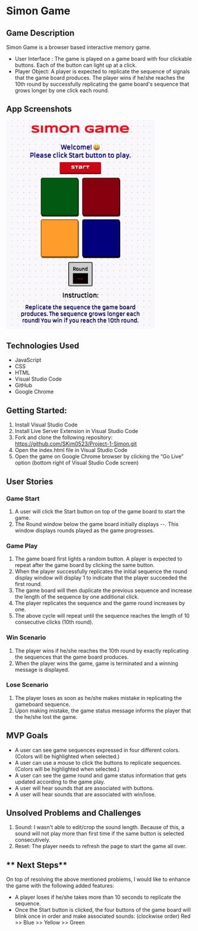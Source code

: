 # Simon Game
## **Game Description**
Simon Game is a browser based interactive  memory game.  
- User Interface : The game is played on a game board with four clickable buttons. Each of the button can light up at a click. 
- Player Object: A player is expected to replicate the sequence of signals that the game board produces. The player wins if he/she reaches the 10th round by successfully replicating the game board's sequence that grows longer by one click each round.

## **App Screenshots**
<img src="game-image.png" alt="simon-game-main-screen" width="400"/></img>

## **Technologies Used**
- JavaScript
- CSS
- HTML
- Visual Studio Code
- GitHub
- Google Chrome

## **Getting Started:**
1. Install Visual Studio Code
2. Install Live Server Extension in Visual Studio Code
3. Fork and clone the following repository: https://github.com/SKim0523/Project-1-Simon.git
4. Open the index.html file in Visual Studio Code
5. Open the game on Google Chrome browser by clicking the “Go Live” option (bottom right of Visual Studio Code screen)

## **User Stories**

### Game Start
1. A user will click the Start button on top of the game board to start the game.
2. The Round window below the game board initially displays --. This window displays rounds played as the game progresses.

### Game Play
1. The game board first lights a random button. A player is expected to repeat after the game board by clicking the same button.
2. When the player successfully replicates the initial sequence the round display window will display 1 to indicate that the player succeeded the first round.
3. The game board will then duplicate the previous sequence and increase the length of the sequence by one additional click.
4. The player replicates the sequence and the game round increases by one.
5. The above cycle will repeat until the sequence reaches the length of 10 consecutive clicks (10th round).

### Win Scenario
1. The player wins if he/she reaches the 10th round by exactly replicating the sequences that the game board produces.
2. When the player wins the game, game is terminated and a winning message is displayed.

### Lose Scenario
1. The player loses as soon as he/she makes mistake in replicating the gameboard sequence. 
2. Upon making mistake, the game status message informs the player that the he/she lost the game.

## **MVP Goals**
- A user can see game sequences expressed in four different colors.(Colors will be highlighted when selected.)
- A user can use a mouse to click the buttons to replicate sequences.(Colors will be highlighted when selected.)
- A user can see the game round and game status information that gets updated according to the game play.
- A user will hear sounds that are associated with buttons.
- A user will hear sounds that are associated with win/lose.

## **Unsolved Problems and Challenges**
1. Sound: I wasn't able to edit/crop the sound length. Because of this, a sound will not play more than first time if the same button is selected consecutively.
2. Reset: The player needs to refresh the page to start the game all over.

## ** Next Steps**
On top of resolving the above mentioned problems, I would like to enhance the game with the following added features:
- A player loses if he/she takes more than 10 seconds to replicate the sequence.
- Once the Start button is clicked, the four buttons of the game board will blink once in order and make associated sounds: (clockwise order) Red >> Blue >> Yellow >> Green